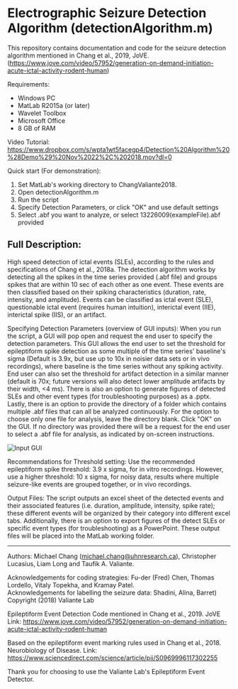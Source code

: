 # Electrographic Seizure Detection Algorithm (detectionAlgorithm.m)

This repository contains documentation and code for the seizure detection algorithm mentioned in Chang et al., 2019, JoVE. (https://www.jove.com/video/57952/generation-on-demand-initiation-acute-ictal-activity-rodent-human)

Requirements:
- Windows PC
- MatLab R2015a (or later)
- Wavelet Toolbox
- Microsoft Office
- 8 GB of RAM

Video Tutorial: https://www.dropbox.com/s/wpta1wt5facegp4/Detection%20Algorithm%20%28Demo%29%20Nov%2022%2C%202018.mov?dl=0

Quick start (For demonstration):
1) Set MatLab's working directory to ChangValiante2018.
2) Open detectionAlgorithm.m
3) Run the script
4) Specify Detection Parameters, or click "OK" and use default settings
5) Select .abf you want to analyze, or select 13226009(exampleFile).abf provided

## Full Description:
High speed detection of ictal events (SLEs), according to the rules and specifications of  Chang et al., 2018a. The detection algorithm works by detecting all the spikes in the time series provided (.abf file) and groups spikes that are within 10 sec of each other as one event. These events are then classified based on their spiking characteristics (duration, rate, intensity, and amplitude). Events can be classified as ictal event (SLE), questionable ictal event (requires human intuition),  interictal event (IIE), interictal spike (IIS), or an artifact.

Specifying Detection Parameters (overview of GUI inputs):
When you run the script, a GUI will pop open and request the end user to specify the detection parameters. This GUI allows the end user to set the threshold for epileptiform spike detection as some multiple of the time series' baseline's sigma (Default is 3.9x, but use up to 10x in noisier data sets or in vivo recordings), where baseline is the time series without any spiking activity. End user can also set the threshold for artifact detection in a similar manner (default is 70x; future versions will also detect lower amplitude artifacts by their width, <4 ms). There is also an option to generate figures of detected SLEs and other event types (for troubleshooting purposes) as a .pptx. Lastly, there is an option to provide the directory of a folder which contains multiple .abf files that can all be analyzed continuously. For the option to choose only one file for analysis, leave the directory blank. Click "OK" on the GUI. If no directory was provided there will be a request for the end user to select a .abf file for analysis, as indicated by on-screen instructions.

![Input GUI](https://user-images.githubusercontent.com/37356279/104832613-56b8fa00-5860-11eb-8c3c-227b07439142.png)

Recommendations for Threshold setting:
Use the recommended epileptiform spike threshold: 3.9 x sigma, for in vitro recordings. However, use a higher threshold: 10 x sigma, for noisy data, results where multiple seizure-like events are grouped together, or in vivo recordings.  

Output Files:
The script outputs an excel sheet of the detected events and their associated features (i.e. duration, amplitude, intensity, spike rate); these different events will be organized by their category into different excel tabs. Additionally, there is an option to export figures of the  detect SLEs or specific event types (for troubleshooting) as a PowerPoint. These output files will be placed into the MatLab working folder.


---
Authors: Michael Chang (michael.chang@uhnresearch.ca), Christopher Lucasius, Liam Long and Taufik A. Valiante.

Acknowledgements for coding strategies: Fu-der (Fred) Chen, Thomas Lordello, Vitaly Topekha, and Kramay Patel.  
Acknowledgements for labelling the seizure data: Shadini, Alina, Barret)  
Copyright (2018) Valiante Lab

Epileptiform Event Detection Code mentioned in Chang et al., 2019. JoVE
Link: https://www.jove.com/video/57952/generation-on-demand-initiation-acute-ictal-activity-rodent-human

Based on the epileptiform event marking rules used in Chang et al., 2018. Neurobiology of Disease.
Link: https://www.sciencedirect.com/science/article/pii/S0969996117302255

Thank you for choosing to use the Valiante Lab's Epileptiform Event Detector.
